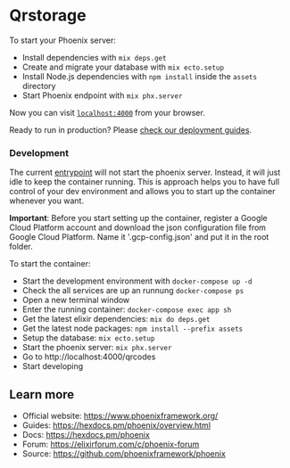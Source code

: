 # Qrstorage

To start your Phoenix server:

  * Install dependencies with `mix deps.get`
  * Create and migrate your database with `mix ecto.setup`
  * Install Node.js dependencies with `npm install` inside the `assets` directory
  * Start Phoenix endpoint with `mix phx.server`

Now you can visit [`localhost:4000`](http://localhost:4000) from your browser.

Ready to run in production? Please [check our deployment guides](https://hexdocs.pm/phoenix/deployment.html).

### Development

The current [entrypoint](./.docker/entrypoint.sh) will not start the phoenix server. Instead, it will just idle to keep the container running. This is approach helps you to have full control of your dev environment and allows you to start up the container whenever you want.

**Important**: Before you start setting up the container, register a Google Cloud Platform account and download the json configuration file from Google Cloud Platform. Name it '.gcp-config.json' and put it in the root folder.

To start the container:
- Start the development environment with `docker-compose up -d`
- Check the all services are up an runnung `docker-compose ps`
- Open a new terminal window
- Enter the running container: `docker-compose exec app sh`
- Get the latest elixir dependencies: `mix do deps.get`
- Get the latest node packages: `npm install --prefix assets`
- Setup the database: `mix ecto.setup`
- Start the phoenix server: `mix phx.server`
- Go to http://localhost:4000/qrcodes
- Start developing

## Learn more

  * Official website: https://www.phoenixframework.org/
  * Guides: https://hexdocs.pm/phoenix/overview.html
  * Docs: https://hexdocs.pm/phoenix
  * Forum: https://elixirforum.com/c/phoenix-forum
  * Source: https://github.com/phoenixframework/phoenix
